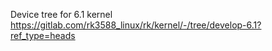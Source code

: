 Device tree for 6.1 kernel
https://gitlab.com/rk3588_linux/rk/kernel/-/tree/develop-6.1?ref_type=heads